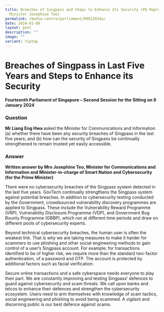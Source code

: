 ```yaml
---
title: Breaches of Singpass and Steps to Enhance Its Security (PQ Reply by
  Minister Josephine Teo)
permalink: /media-centre/parliament/09012024a/
date: 2024-01-09
layout: post
description: ""
image: ""
variant: tiptap
---
```

<h1>Breaches of Singpass in Last Five Years and Steps to Enhance its Security</h1><p><strong>Fourteenth Parliament of Singapore – Second Session for the Sitting on 9 January 2024</strong></p><h3>Question</h3><p><strong>Mr Liang Eng Hwa </strong>asked the Minister for Communications and Information (a) whether there have been any security breaches of Singpass in the last five years; and (b) how can the security of Singpass be continually strengthened to remain trusted yet easily accessible.</p><h3>Answer</h3><p><strong>Written answer by Mrs Josephine Teo, Minister for Communications and Information and Minister-in-charge of Smart Nation and Cybersecurity (for the Prime Minister)</strong></p><p>There were no cybersecurity breaches of the Singpass system detected in the last five years. GovTech continually strengthens the Singpass system against potential breaches. In addition to cybersecurity testing conducted by the Government, crowdsourced vulnerability discovery programmes are applied to Singpass. These include the Vulnerability Reward Programme (VRP), Vulnerability Disclosure Programme (VDP), and Government Bug Bounty Programme (GBBP), which run at different time periods and draw on different pools of cybersecurity experts.</p><p></p><p>Beyond technical cybersecurity breaches, the human user is often the weakest link. That is why we are taking measures to make it harder for scammers to use phishing and other social engineering methods to gain control of a user’s Singpass account. For example, for transactions identified to be of higher risk, we require more than the standard two-factor authentication, of a password and OTP. The account is protected by additional factors such as facial verification.&nbsp;</p><p></p><p>Secure online transactions and a safe cyberspace needs everyone to play their part. We are constantly improving and testing Singpass’ defences to guard against cybersecurity and scam threats. We call upon banks and telcos to enhance their defences and strengthen the cybersecurity ecosystem. Users need to arm themselves with knowledge of scam tactics, social engineering and phishing to avoid being scammed. A vigilant and discerning public is our best defence against scams.&nbsp;</p>